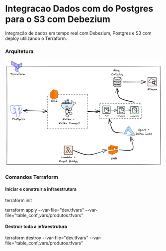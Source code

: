 # Integracao Dados com do Postgres para o S3 com Debezium 
Integração de dados em tempo real com Debezium, Postgres e S3 com deploy utilizando o Terraform.

### Arquitetura
![alt text](https://github.com/cicerojmm/integracaoDadosDebeziumPostgres/blob/main/images/arquitetura.png?raw=true)


### Comandos Terraform

#### Iniciar e construir a infraestrutura
terraform init

terraform apply --var-file="dev.tfvars" --var-file="table_conf_vars/produtos.tfvars"

#### Destruir toda a infraestrutura
terraform destroy --var-file="dev.tfvars" --var-file="table_conf_vars/produtos.tfvars"
